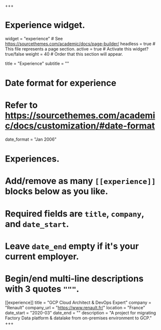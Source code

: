 +++
# Experience widget.
widget = "experience"  # See https://sourcethemes.com/academic/docs/page-builder/
headless = true  # This file represents a page section.
active = true  # Activate this widget? true/false
weight = 40  # Order that this section will appear.

title = "Experience"
subtitle = ""

# Date format for experience
#   Refer to https://sourcethemes.com/academic/docs/customization/#date-format
date_format = "Jan 2006"

# Experiences.
#   Add/remove as many `[[experience]]` blocks below as you like.
#   Required fields are `title`, `company`, and `date_start`.
#   Leave `date_end` empty if it's your current employer.
#   Begin/end multi-line descriptions with 3 quotes `"""`.
[[experience]]
  title = "GCP Cloud Architect & DevOps Expert"
  company = "Renault"
  company_url = "https://www.renault.fr/"
  location = "France"
  date_start = "2020-03"
  date_end = ""
  description = "A project for migrating Factory Data  platform & datalake from on-premises environment to GCP."
+++

